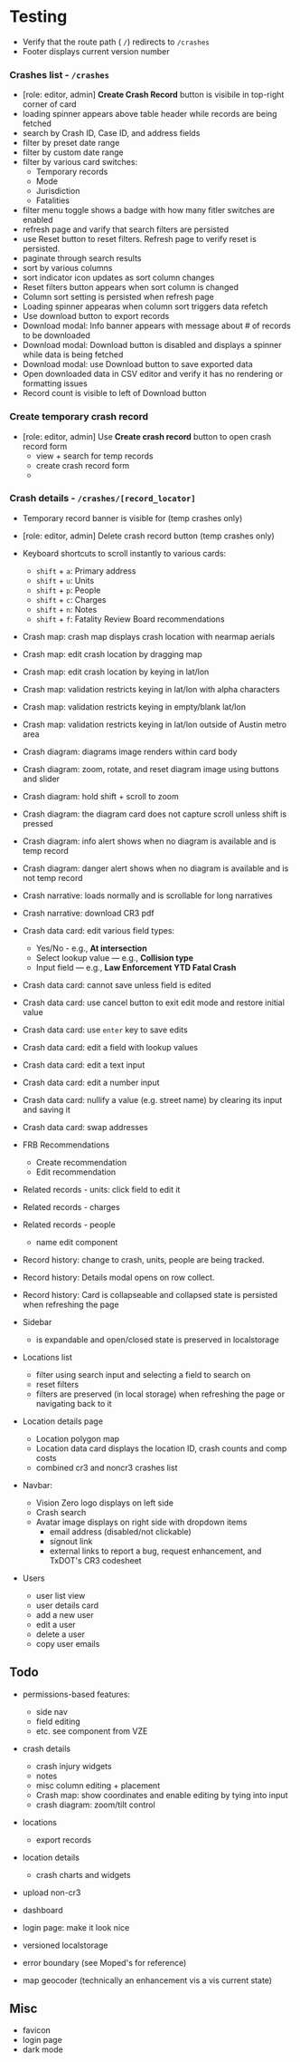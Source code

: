 # Testing

- Verify that the route path ( `/`) redirects to `/crashes`
- Footer displays current version number

### Crashes list - `/crashes`

- [role: editor, admin] **Create Crash Record** button is visibile in top-right corner of card
- loading spinner appears above table header while records are being fetched
- search by Crash ID, Case ID, and address fields
- filter by preset date range
- filter by custom date range
- filter by various card switches:
  - Temporary records
  - Mode
  - Jurisdiction
  - Fatalities
- filter menu toggle shows a badge with how many fitler switches are enabled
- refresh page and varify that search filters are persisted
- use Reset button to reset filters. Refresh page to verify reset is persisted.
- paginate through search results
- sort by various columns
- sort indicator icon updates as sort column changes
- Reset filters button appears when sort column is changed
- Column sort setting is persisted when refresh page
- Loading spinner appearas when column sort triggers data refetch
- Use download button to export records
- Download modal: Info banner appears with message about # of records to be downloaded
- Download modal: Download button is disabled and displays a spinner while data is being fetched
- Download modal: use Download button to save exported data
- Open downloaded data in CSV editor and verify it has no rendering or formatting issues
- Record count is visible to left of Download button


### Create temporary crash record

- [role: editor, admin] Use **Create crash record** button to open crash record form
  - view + search for temp records
  - create crash record form
  - 
### Crash details - `/crashes/[record_locator]`

- Temporary record banner is visible for (temp crashes only)
- [role: editor, admin] Delete crash record button  (temp crashes only)
- Keyboard shortcuts to scroll instantly to various cards:
  - `shift` + `a`: Primary address
  - `shift` + `u`: Units
  - `shift` + `p`: People
  - `shift` + `c`: Charges
  - `shift` + `n`: Notes
  - `shift` + `f`: Fatality Review Board recommendations
- Crash map: crash map displays crash location with nearmap aerials
- Crash map: edit crash location by dragging map
- Crash map: edit crash location by keying in lat/lon
- Crash map: validation restricts keying in lat/lon with alpha characters
- Crash map: validation restricts keying in empty/blank lat/lon
- Crash map: validation restricts keying in lat/lon outside of Austin metro area
- Crash diagram: diagrams image renders within card body
- Crash diagram: zoom, rotate, and reset diagram image using buttons and slider
- Crash diagram: hold shift + scroll to zoom
- Crash diagram: the diagram card does not capture scroll unless shift is pressed
- Crash diagram: info alert shows when no diagram is available and is temp record
- Crash diagram: danger alert shows when no diagram is available and is not temp record
- Crash narrative: loads normally and is scrollable for long narratives
- Crash narrative: download CR3 pdf
- Crash data card: edit various field types:
  - Yes/No - e.g., **At intersection**
  - Select lookup value — e.g., **Collision type**
  - Input field — e.g., **Law Enforcement YTD Fatal Crash**


- Crash data card: cannot save unless field is edited
- Crash data card: use cancel button to exit edit mode and restore initial value
- Crash data card: use `enter` key to save edits
- Crash data card: edit a field with lookup values
- Crash data card: edit a text input
- Crash data card: edit a number input
- Crash data card: nullify a value (e.g. street name) by clearing its input and saving it
- Crash data card: swap addresses
- FRB Recommendations
  - Create recommendation
  - Edit recommendation
- Related records - units: click field to edit it
- Related records - charges
- Related records - people
  - name edit component
- Record history: change to crash, units, people are being tracked.
- Record history: Details modal opens on row collect. 
- Record history: Card is collapseable and collapsed state is persisted when refreshing the page
- Sidebar
  - is expandable and open/closed state is preserved in localstorage
- Locations list
  - filter using search input and selecting a field to search on
  - reset filters
  - filters are preserved (in local storage) when refreshing the page or navigating back to it
- Location details page
  - Location polygon map
  - Location data card displays the location ID, crash counts and comp costs
  - combined cr3 and noncr3 crashes list
- Navbar:
  - Vision Zero logo displays on left side
  - Crash search
  - Avatar image displays on right side with dropdown items
    - email address (disabled/not clickable)
    - signout link
    - external links to report a bug, request enhancement, and TxDOT's CR3 codesheet
- Users

  - user list view
  - user details card
  - add a new user
  - edit a user
  - delete a user
  - copy user emails


## Todo

- permissions-based features:
  - side nav
  - field editing
  - etc. see <Can/> component from VZE
- crash details

  - crash injury widgets
  - notes
  - misc column editing + placement
  - Crash map: show coordinates and enable editing by tying into input
  - crash diagram: zoom/tilt control

- locations
  - export records
- location details
  - crash charts and widgets
- upload non-cr3
- dashboard
- login page: make it look nice
- versioned localstorage
- error boundary (see Moped's for reference)
- map geocoder (technically an enhancement vis a vis current state)

## Misc
- favicon
- login page 
- dark mode
